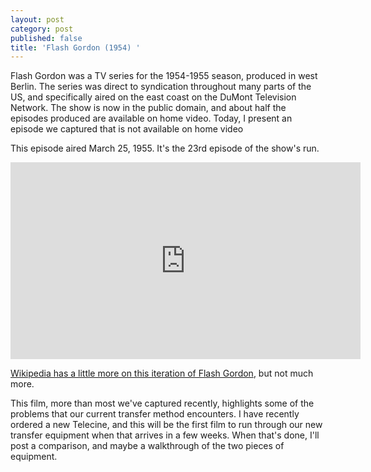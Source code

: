 ```yaml
---
layout: post
category: post
published: false
title: 'Flash Gordon (1954) '
---
```

Flash Gordon was a TV series for the 1954-1955 season, produced in west Berlin. The series was direct to syndication throughout many parts of the US, and specifically aired on the east coast on the DuMont Television Network. The show is now in the public domain, and about half the episodes produced are available on home video. Today, I present an episode we captured that is not available on home video 


This episode aired March 25, 1955. It's the 23rd episode of the show's run. 


<iframe width="560" height="315" sandbox="allow-same-origin allow-scripts allow-popups" src="https://mountaintown.video/videos/embed/1a4701a6-a754-4aa3-9feb-3100e4589e7b" frameborder="0" allowfullscreen></iframe>

[Wikipedia has a little more on this iteration of Flash Gordon](https://en.wikipedia.org/wiki/Flash_Gordon_(1954_TV_series)), but not much more. 

This film, more than most we've captured recently, highlights some of the problems that our current transfer method encounters. I have recently ordered a new Telecine, and this will be the first film to run through our new transfer equipment when that arrives in a few weeks. When that's done, I'll post a comparison, and maybe a walkthrough of the two pieces of equipment.
